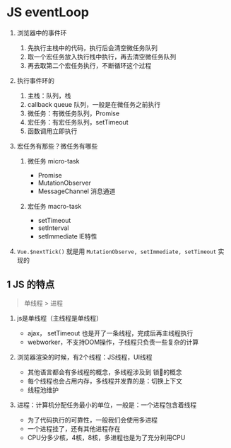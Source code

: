 # JS eventLoop

1. 浏览器中的事件环
    1. 先执行主栈中的代码，执行后会清空微任务队列
    2. 取一个宏任务放入执行栈中执行，再去清空微任务队列
    3. 再去取第二个宏任务执行，不断循环这个过程    

2. 执行事件环的
    1. 主栈：队列，栈
    2. callback queue 队列，一般是在微任务之前执行
    3. 微任务：有微任务队列，Promise
    4. 宏任务：有宏任务队列，setTimeout
    4. 函数调用立即执行

3. 宏任务有那些？微任务有哪些
    1. 微任务 micro-task
        - Promise
        - MutationObserver
        - MessageChannel 消息通道
        
    2. 宏任务 macro-task
        - setTimeout
        - setInterval
        - setImmediate IE特性

4. `Vue.$nextTick()` 就是用 `MutationObserve, setImmediate, setTimeout` 实现的

## 1 JS 的特点

> 单线程 > 进程

1. js是单线程（主线程是单线程）
    - ajax， setTimeout 也是开了一条线程，完成后再主线程执行
    - webworker，不支持DOM操作，子线程只负责一些复杂的计算
    
2. 浏览器渲染的时候，有2个线程：JS线程，UI线程
    - 其他语言都会有多线程的概念，多线程涉及到 锁🔐的概念
    - 每个线程也会占用内存，多线程并发靠的是：切换上下文
    - 线程池维护
    
3. 进程：计算机分配任务最小的单位，一般是：一个进程包含着线程
    - 为了代码执行的可靠性，一般我们会使用多进程
    - 一个进程挂了，还有其他进程存在
    - CPU分多少核，4核，8核，多进程也是为了充分利用CPU
    
    
    
    
    
    
    
    
    
    
    
    
    
